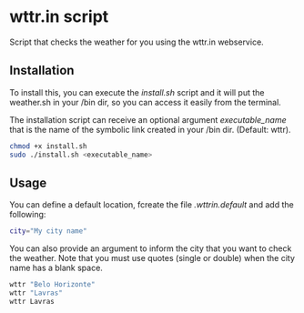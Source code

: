 # wttr.in script
Script that checks the weather for you using the wttr.in webservice.

## Installation
To install this, you can execute the *install.sh* script and it will put the weather.sh in your /bin dir, so you can access it easily from the terminal.

The installation script can receive an optional argument *executable_name* that is the name of the symbolic link created in your /bin dir. (Default: wttr).
```bash
chmod +x install.sh
sudo ./install.sh <executable_name>
```

## Usage
You can define a default location, fcreate the file *.wttrin.default* and add the following:
```bash
city="My city name"
```

You can also provide an argument to inform the city that you want to check the weather. Note that you must use quotes (single or double) when the city name has a blank space.
```bash
wttr "Belo Horizonte"
wttr "Lavras"
wttr Lavras
```
